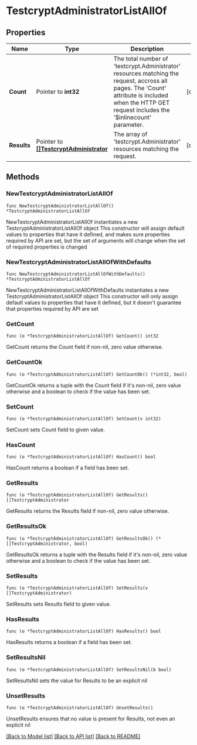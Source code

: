 # TestcryptAdministratorListAllOf

## Properties

Name | Type | Description | Notes
------------ | ------------- | ------------- | -------------
**Count** | Pointer to **int32** | The total number of &#39;testcrypt.Administrator&#39; resources matching the request, accross all pages. The &#39;Count&#39; attribute is included when the HTTP GET request includes the &#39;$inlinecount&#39; parameter. | [optional] 
**Results** | Pointer to [**[]TestcryptAdministrator**](testcrypt.Administrator.md) | The array of &#39;testcrypt.Administrator&#39; resources matching the request. | [optional] 

## Methods

### NewTestcryptAdministratorListAllOf

`func NewTestcryptAdministratorListAllOf() *TestcryptAdministratorListAllOf`

NewTestcryptAdministratorListAllOf instantiates a new TestcryptAdministratorListAllOf object
This constructor will assign default values to properties that have it defined,
and makes sure properties required by API are set, but the set of arguments
will change when the set of required properties is changed

### NewTestcryptAdministratorListAllOfWithDefaults

`func NewTestcryptAdministratorListAllOfWithDefaults() *TestcryptAdministratorListAllOf`

NewTestcryptAdministratorListAllOfWithDefaults instantiates a new TestcryptAdministratorListAllOf object
This constructor will only assign default values to properties that have it defined,
but it doesn't guarantee that properties required by API are set

### GetCount

`func (o *TestcryptAdministratorListAllOf) GetCount() int32`

GetCount returns the Count field if non-nil, zero value otherwise.

### GetCountOk

`func (o *TestcryptAdministratorListAllOf) GetCountOk() (*int32, bool)`

GetCountOk returns a tuple with the Count field if it's non-nil, zero value otherwise
and a boolean to check if the value has been set.

### SetCount

`func (o *TestcryptAdministratorListAllOf) SetCount(v int32)`

SetCount sets Count field to given value.

### HasCount

`func (o *TestcryptAdministratorListAllOf) HasCount() bool`

HasCount returns a boolean if a field has been set.

### GetResults

`func (o *TestcryptAdministratorListAllOf) GetResults() []TestcryptAdministrator`

GetResults returns the Results field if non-nil, zero value otherwise.

### GetResultsOk

`func (o *TestcryptAdministratorListAllOf) GetResultsOk() (*[]TestcryptAdministrator, bool)`

GetResultsOk returns a tuple with the Results field if it's non-nil, zero value otherwise
and a boolean to check if the value has been set.

### SetResults

`func (o *TestcryptAdministratorListAllOf) SetResults(v []TestcryptAdministrator)`

SetResults sets Results field to given value.

### HasResults

`func (o *TestcryptAdministratorListAllOf) HasResults() bool`

HasResults returns a boolean if a field has been set.

### SetResultsNil

`func (o *TestcryptAdministratorListAllOf) SetResultsNil(b bool)`

 SetResultsNil sets the value for Results to be an explicit nil

### UnsetResults
`func (o *TestcryptAdministratorListAllOf) UnsetResults()`

UnsetResults ensures that no value is present for Results, not even an explicit nil

[[Back to Model list]](../README.md#documentation-for-models) [[Back to API list]](../README.md#documentation-for-api-endpoints) [[Back to README]](../README.md)



